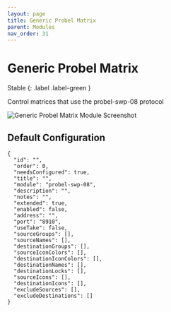 ```yaml
---
layout: page
title: Generic Probel Matrix
parent: Modules
nav_order: 31
---
```


# Generic Probel Matrix

Stable
{: .label .label-green }

Control matrices that use the probel-swp-08 protocol

![Generic Probel Matrix Module Screenshot](/bug/assets/images/screenshots/module-probel-swp-08.png)

## Default Configuration

```
{
  "id": "",
  "order": 0,
  "needsConfigured": true,
  "title": "",
  "module": "probel-swp-08",
  "description": "",
  "notes": "",
  "extended": true,
  "enabled": false,
  "address": "",
  "port": "8910",
  "useTake": false,
  "sourceGroups": [],
  "sourceNames": [],
  "destinationGroups": [],
  "sourceIconColors": [],
  "destinationIconColors": [],
  "destinationNames": [],
  "destinationLocks": [],
  "sourceIcons": [],
  "destinationIcons": [],
  "excludeSources": [],
  "excludeDestinations": []
}
```
